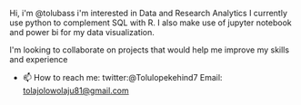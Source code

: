 Hi, i'm @tolubass
i'm interested in Data and Research Analytics
I currently use python to complement SQL with R.
I also make use of jupyter notebook and power bi 
for my data visualization.

I'm looking to collaborate on projects
that would help me improve my skills 
and experience
- 📫 How to reach me:
twitter:@Tolulopekehind7
Email: tolajolowolaju81@gmail.com

